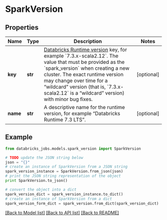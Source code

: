 # SparkVersion


## Properties
Name | Type | Description | Notes
------------ | ------------- | ------------- | -------------
**key** | **str** | [Databricks Runtime version](https://docs.microsoft.com/azure/databricks/dev-tools/api/latest/index#programmatic-version) key, for example &#x60;7.3.x-scala2.12&#x60;. The value that must be provided as the &#x60;spark_version&#x60; when creating a new cluster. The exact runtime version may change over time for a “wildcard” version (that is, &#x60;7.3.x-scala2.12&#x60; is a “wildcard” version) with minor bug fixes. | [optional] 
**name** | **str** | A descriptive name for the runtime version, for example “Databricks Runtime 7.3 LTS”. | [optional] 

## Example

```python
from databricks_jobs.models.spark_version import SparkVersion

# TODO update the JSON string below
json = "{}"
# create an instance of SparkVersion from a JSON string
spark_version_instance = SparkVersion.from_json(json)
# print the JSON string representation of the object
print SparkVersion.to_json()

# convert the object into a dict
spark_version_dict = spark_version_instance.to_dict()
# create an instance of SparkVersion from a dict
spark_version_form_dict = spark_version.from_dict(spark_version_dict)
```
[[Back to Model list]](../README.md#documentation-for-models) [[Back to API list]](../README.md#documentation-for-api-endpoints) [[Back to README]](../README.md)


